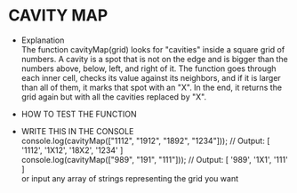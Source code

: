 # CAVITY MAP

- Explanation  
The function cavityMap(grid) looks for "cavities" inside a square grid of numbers. A cavity is a spot that is not on the edge and is bigger than the numbers above, below, left, and right of it. The function goes through each inner cell, checks its value against its neighbors, and if it is larger than all of them, it marks that spot with an "X". In the end, it returns the grid again but with all the cavities replaced by "X".

- HOW TO TEST THE FUNCTION

- WRITE THIS IN THE CONSOLE  
console.log(cavityMap(["1112", "1912", "1892", "1234"])); // Output: [ '1112', '1X12', '18X2', '1234' ]  
console.log(cavityMap(["989", "191", "111"])); // Output: [ '989', '1X1', '111' ]  
or input any array of strings representing the grid you want